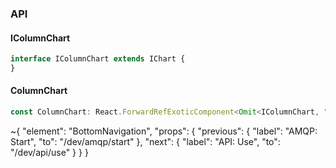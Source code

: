 

### API

#### IColumnChart

```ts
interface IColumnChart extends IChart {
}
```

#### ColumnChart

```ts
const ColumnChart: React.ForwardRefExoticComponent<Omit<IColumnChart, "ref"> & React.RefAttributes<unknown>>;
```


~{
  "element": "BottomNavigation",
  "props": {
    "previous": {
      "label": "AMQP: Start",
      "to": "/dev/amqp/start"
    },
    "next": {
      "label": "API: Use",
      "to": "/dev/api/use"
    }
  }
}
